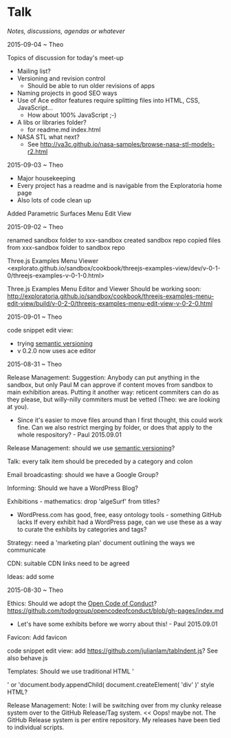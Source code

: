 Talk
===

_Notes, discussions, agendas or whatever_


2015-09-04 ~ Theo

Topics of discussion for today's meet-up

* Mailing list?
* Versioning and revision control
	* Should be able to run older revisions of apps
* Naming projects in good SEO ways
* Use of Ace editor features require splitting files into HTML, CSS, JavaScript...
	* How about 100% JavaScript ;-)
* A libs or libraries folder?
	* for readme.md index.html
* NASA STL what next?
	* See http://va3c.github.io/nasa-samples/browse-nasa-stl-models-r2.html


2015-09-03 ~ Theo

* Major housekeeping
* Every project has a readme and is navigable from the Exploratoria home page
* Also lots of code clean up

Added Parametric Surfaces Menu Edit View


2015-09-02 ~ Theo

renamed sandbox folder to xxx-sandbox
created sandbox repo
copied files from xxx-sandbox folder to sandbox repo

Three.js Examples Menu Viewer 
<explorato.github.io/sandbox/cookbook/threejs-examples-view/dev/v-0-1-0/threejs-examples-v-0-1-0.html>

Three.js Examples Menu Editor and Viewer
Should be working soon:
<http://exploratoria.github.io/sandbox/cookbook/threejs-examples-menu-edit-view/build/v-0-2-0/threejs-examples-menu-edit-view-v-0-2-0.html>



2015-09-01 ~ Theo

code snippet edit view: 
* trying [semantic versioning]( http://semver.org/ )
* v 0.2.0 now uses ace editor


2015-08-31 ~ Theo

Release Management: Suggestion: Anybody can put anything in the sandbox, but only Paul M can approve if content moves from sandbox to main exhibition areas.
Putting it another way: reticent commiters can do as they please, but willy-nilly commiters must be vetted (Theo: we are looking at you).

* Since it's easier to move files around than I first thought, this could work fine. Can we also restrict merging by folder, or does that apply to the whole respository? - Paul 2015.09.01

Release Management: should we use [semantic versioning]( http://semver.org/ )?

Talk: every talk item should be preceded by a category and colon

Email broadcasting: should we have a Google Group?

Informing: Should we have a WordPress Blog?

Exhibitions - mathematics: drop 'algeSurf' from titles?

* WordPress.com has good, free, easy ontology tools - something GitHub lacks 
If every exhibit had a WordPress page, can we use these as a way to curate the exhibits by categories and tags? 

Strategy: need a 'marketing plan' document outlining the ways we communicate

CDN: suitable CDN links need to be agreed

Ideas: add some

2015-08-30 ~ Theo

Ethics: Should we adopt the [Open Code of Conduct]( http://todogroup.org/opencodeofconduct/ )?  
<https://github.com/todogroup/opencodeofconduct/blob/gh-pages/index.md>

* Let's have some exhibits before we worry about this! - Paul 2015.09.01

Favicon: Add favicon

code snippet edit view: add <https://github.com/julianlam/tabIndent.js>? See also behave.js 

Templates: Should we use traditional HTML '<div></div>' or 'document.body.appendChild( document.createElement( 'div' )' style HTML?

Release Management: Note: I will be switching over from my clunky release system over to the GitHub Release/Tag system.
<< Oops! maybe not. The GitHub Release system is per entire repository. My releases have been tied to individual scripts.


